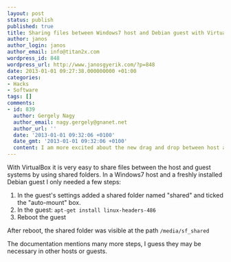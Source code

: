 ```yaml
---
layout: post
status: publish
published: true
title: Sharing files between Windows7 host and Debian guest with VirtualBox
author: janos
author_login: janos
author_email: info@titan2x.com
wordpress_id: 848
wordpress_url: http://www.janosgyerik.com/?p=848
date: 2013-01-01 09:27:38.000000000 +01:00
categories:
- Hacks
- Software
tags: []
comments:
- id: 839
  author: Gergely Nagy
  author_email: nagy.gergely@gnanet.net
  author_url: ''
  date: '2013-01-01 09:32:06 +0100'
  date_gmt: '2013-01-01 09:32:06 +0100'
  content: I am more excited about the new drag and drop between host and guest
---
```

With VirtualBox it is very easy to share files between the host and guest systems by using shared folders. In a Windows7 host and a freshly installed Debian guest I only needed a few steps:
<ol>
	<li>In the guest's settings added a shared folder named "shared" and ticked the "auto-mount" box.</li>
	<li>In the guest: <code>apt-get install linux-headers-486</code></li>
	<li>Reboot the guest</li>
</ol>
After reboot, the shared folder was visible at the path <code>/media/sf_shared</code>

The documentation mentions many more steps, I guess they may be necessary in other hosts or guests.
